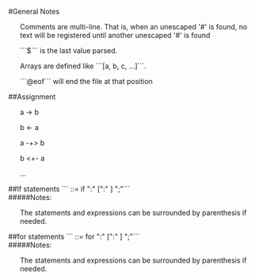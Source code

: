 #General Notes
<ul> Comments are multi-line. That is, when an unescaped '#' is found, no text will be registered until another unescaped '#' is found</ul>
<ul> ```$``` is the last value parsed.</ul>
<ul> Arrays are defined like ```[a, b, c, ...]```.</ul>
<ul> ```@eof``` will end the file at that position</ul>
##Assignment
<ul>a -> b</ul>
<ul>b <- a</ul>
<ul>a -+> b</ul>
<ul>b <+- a</ul>
<ul>...</ul>
##If statements
```<if_statement> ::= if <expression> ":" <statement(s) if true> [":" <statement(s) if false>] ";"```<br>
#####Notes:
<ul>The statements and expressions can be surrounded by parenthesis if needed.</ul>
##for statements
```<for_statement> ::= for <expression> ":" <statement(s) if true> [":" <statement(s) if false>] ";"```<br>
#####Notes:
<ul>The statements and expressions can be surrounded by parenthesis if needed.</ul>
